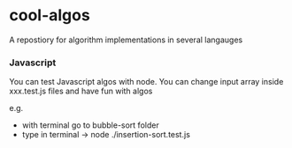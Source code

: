 # cool-algos

A repostiory for algorithm implementations in several langauges

### Javascript

You can test Javascript algos with node.
You can change input array inside xxx.test.js files and have fun with algos

e.g.

- with terminal go to bubble-sort folder
- type in terminal -> node ./insertion-sort.test.js
